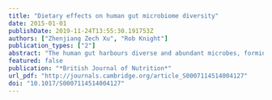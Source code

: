 ```yaml
---
title: "Dietary effects on human gut microbiome diversity"
date: 2015-01-01
publishDate: 2019-11-24T13:55:30.191753Z
authors: ["Zhenjiang Zech Xu", "Rob Knight"]
publication_types: ["2"]
abstract: "The human gut harbours diverse and abundant microbes, forming a complex ecological system that interacts with host and environmental factors. In this article, we summarise recent advances in microbiome studies across both Western and non-Western populations, either in cross-sectional or longitudinal surveys, and over various age groups, revealing a considerable diversity and variability in the human gut microbiome. Of all the exogenous factors affecting gut microbiome, a long-term diet appears to have the largest effect to date. Recent research on the effects of dietary interventions has shown that the gut microbiome can change dramatically with diet; however, the gut microbiome is generally resilient, and short-term dietary intervention is not typically successful in treating obesity and malnutrition. Understanding the dynamics of the gut microbiome under different conditions will help us diagnose and treat many diseases that are now known to be associated with microbial communities."
featured: false
publication: "*British Journal of Nutrition*"
url_pdf: "http://journals.cambridge.org/article_S0007114514004127"
doi: "10.1017/S0007114514004127"
---
```


